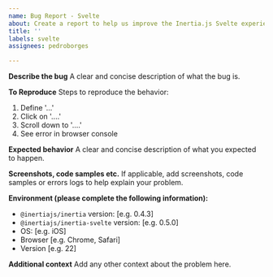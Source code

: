 ```yaml
---
name: Bug Report - Svelte
about: Create a report to help us improve the Inertia.js Svelte experience.
title: ''
labels: svelte
assignees: pedroborges

---
```


**Describe the bug**
A clear and concise description of what the bug is.

**To Reproduce**
Steps to reproduce the behavior:
1. Define '...'
2. Click on '....'
3. Scroll down to '....'
4. See error in browser console

**Expected behavior**
A clear and concise description of what you expected to happen.

**Screenshots, code samples etc.**
If applicable, add screenshots, code samples or errors logs to help explain your problem.

**Environment (please complete the following information):**
 - `@inertiajs/inertia` version: [e.g. 0.4.3]
 - `@inertiajs/inertia-svelte` version: [e.g. 0.5.0]
 - OS: [e.g. iOS]
 - Browser [e.g. Chrome, Safari]
 - Version [e.g. 22]

**Additional context**
Add any other context about the problem here.
